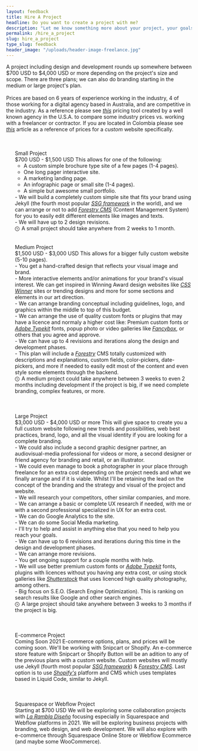 ```yaml
---
layout: feedback
title: Hire A Project
headline: Do you want to create a project with me?
description: "Let me know something more about your project, your goals, and who you are. Please fill the form below to get in contact with me."
permalink: /hire_a_project
slug: hire_a_project
type_slug: feedback
header_image: "/uploads/header-image-freelance.jpg"
---
```


<span class="font-light">
	A project including design and development rounds up somewhere between $700 USD to $4,000 USD or more<!--; if the project is big or can involve more people, sometimes more--> depending on the project's size and scope. There are three plans; we can also do branding starting in the medium or large project's plan.
	<br><br><!-- requirements and size.-->
	<!--<br><br>Estimates can vary widely depending on factors like deadlines, expected results, project's spectrum, resources or web features involved, number of pages, complexity of the development phase, if branding or any extra production is needed, and more.--><!-- Prices will be adjusted within one of the three main plans if we are starting already with a full brand guideline or with an existing--><!-- strategy and--><!-- design that is viable for development.
	<br><br>-->Prices are based on 6 years of experience working in the industry, 4 of those working for a digital agency based in Australia, and are competitive in the industry<!-- for any work in custom web development, custom web design, UX research/strategy or UI design-->. As a reference please see <a class="text-aqua" href="https://designagency.io/" target="_blank"><em class="font-light text-italic">this</em></a> pricing tool created by a well known agency in the U.S.A. to compare some industry prices vs. working with a freelancer or contractor. If you are located in Colombia please see <a class="text-aqua" href="https://www.ikkonos.com/ideate/cuanto-debe-cobrar-por-una-pagina-web-en-colombia-si-es-freelancer" target="_blank"><em class="font-light text-italic">this</em></a> article as a reference of prices for a <em class="font-light text-italic">custom</em> website specifically.
	<!--<br><br>For Colombians we can also arrange some good prices adjusted to COP. Please refer to <a class="text-aqua" href="https://www.ikkonos.com/ideate/cuanto-debe-cobrar-por-una-pagina-web-en-colombia-si-es-freelancer" target="_blank"><em class="font-light text-italic">this article</em></a> (in Spanish), it recommends a project rate as a freelancer for a <em class="font-regular text-italic">custom website</em> (not a template based website) for $3'200,000 COP in Colombia (around $1,000 USD) with not too many features, more of just the custom design and template.--><!-- It can be more depending on each project. Every project is very different, but we could arrange a good price that fits.-->
</span>

<ul class="text-left" style="font-size:14px; list-style-type:none;">
	<br><br>
	<li><span class="d-block font-regular text-aqua text-center text-md-left mb-1">Small Project<br>$700 USD - $1,500 USD</span>
	This allows for one of the following:
	<ul>
		<li>A custom simple brochure type site of a few pages (1-4 pages).</li>
		<li>One long pager interactive site.</li>
		<li>A marketing landing page.</li>
		<li>An infographic page or small site (1-4 pages).</li>
		<li>A simple but awesome small portfolio.</li>
	</ul>
	- We will build a completely custom simple site that fits your brand using Jekyll (the fourth most popular <a class="text-aqua" href="https://jamstack.org/generators/" target="_blank"><em class="font-light text-italic">SSG&nbsp;framework</em></a> in the world), and we can arrange or not to add <a class="text-aqua" href="https://forestry.io/" target="_blank"><em class="font-light text-italic">Forestry&nbsp;CMS</em></a> (Content Management System) for you to easily edit different elements like images and texts.
	<br>- We will have up to 2 design<!-- and/or development--> revisions.
	<br>
	<svg viewBox="0 0 24 24" width="12" style="display:inline-block; margin-right:2px; fill:#231F20; vertical-align:middle;">
		<path d="M12 2c5.514 0 10 4.486 10 10s-4.486 10-10 10-10-4.486-10-10 4.486-10 10-10zm0-2c-6.627 0-12 5.373-12 12s5.373 12 12 12 12-5.373 12-12-5.373-12-12-12zm5.848 12.459c.202.038.202.333.001.372-1.907.361-6.045 1.111-6.547 1.111-.719 0-1.301-.582-1.301-1.301 0-.512.77-5.447 1.125-7.445.034-.192.312-.181.343.014l.985 6.238 5.394 1.011z">
	</svg>
	A small project should take anywhere from 2 weeks to 1 month.
	<br>
	<br>
	<br>
	<li><span class="d-block font-regular text-aqua text-center text-md-left mb-1">Medium Project<br>$1,500 USD - $3,000 USD</span>
	This allows for a bigger fully custom website (5-10 pages).
	<br>- You get a hand-crafted design that reflects your visual image and brand.
	<br>- More interactive elements and/or animations for your brand's visual interest. We can get inspired in Winning Award design websites like <a class="text-aqua" href="https://www.csswinner.com/" target="_blank"><em class="font-light text-italic">CSS Winner</em></a> sites or trending designs and more for some sections and elements in our art direction.
	<br>- We can arrange branding conceptual including guidelines, logo, and graphics within the middle to top of this budget.
	<!--<br>- We could go deeper including a second designer for branding and retail, depending on the final arrangement.-->
	<br>- We can arrange the use of quality custom fonts or plugins that may have a licence and normaly a<!--n extra--> higher cost like: Premium custom fonts or <a class="text-aqua" href="https://fonts.adobe.com/" target="_blank"><em class="font-light text-italic"> Adobe&nbsp;Typekit</em></a> fonts, popup photo or video galleries like <a class="text-aqua" href="https://fancyapps.com/fancybox/" target="_blank"><em class="font-light text-italic">Fancybox</em></a>, or others that you agree and approve.
	<br>- We can have up to 4 revisions and iterations along the design and development phases.
	<br>- This plan will include a <a class="text-aqua" href="https://forestry.io/" target="_blank"><em class="font-light text-italic">Forestry</em></a> CMS totally customized with descriptions and explanations, custom fields, color-pickers, date-pickers, and more if needed to easily edit most of the content and even style some elements through the backend.
	<br>
	<svg viewBox="0 0 24 24" width="12" style="display:inline-block; margin-right:2px; fill:#231F20; vertical-align:middle;">
		<path d="M12 2c5.514 0 10 4.486 10 10s-4.486 10-10 10-10-4.486-10-10 4.486-10 10-10zm0-2c-6.627 0-12 5.373-12 12s5.373 12 12 12 12-5.373 12-12-5.373-12-12-12zm5.848 12.459c.202.038.202.333.001.372-1.907.361-6.045 1.111-6.547 1.111-.719 0-1.301-.582-1.301-1.301 0-.512.77-5.447 1.125-7.445.034-.192.312-.181.343.014l.985 6.238 5.394 1.011z">
	</svg>
	A medium project could take anywhere between 3 weeks to even 2 months including development if the project is big, if we need complete branding, complex features, or more.</li>
	<br>
	<br>
	<br>
	<li><span class="d-block font-regular text-aqua text-center text-md-left mb-1">Large Project<br>$3,000 USD - $4,000 USD or more</span>
	This will give space to create you a full custom website following<!-- any--> new trends and possibilities, web best practices, brand, logo, and all the visual identity if you are looking for a complete branding.
	<br>- We could also include a second graphic designer partner, an audiovisual-media professional for videos or more, a second designer or friend agency for branding and retail, or an illustrator.
	<br>- We could even manage to book a photographer in your place through freelance for an extra cost depending on the project needs and what we finally arrange and if it is viable<!-- through freelance-->. Whilst I'll be retaining the lead on the concept of the branding and the strategy and visual of the project and website.
  <br>- We will research your competitors, other similar companies, and more.
  <br>- We can arrange a<!-- full--> basic or complete UX research if needed, with me or with a second professional specialized in UX for an extra cost.
  <br>- We can do Google Analytics to the site.
  <br>- We can do some Social Media marketing.
  <br>- I'll try to help and assist in anything else that you need to help you reach your goals.
  <br>- We can have up to 6 revisions and iterations during this time in the design and development phases.
  <br>- We can arrange more revisions.
  <br>- You get ongoing support for a couple months with help.
  <br>- We will use better premium custom fonts or <a class="text-aqua" href="https://fonts.adobe.com/" target="_blank"><em class="font-light text-italic">Adobe&nbsp;Typekit</em></a> fonts, plugins with licences without you having any extra cost, or using stock galleries like <a class="text-aqua" href="https://www.shutterstock.com" target="_blank"><em class="font-light text-italic">Shutterstock</em></a> that uses licenced high quality photography, among others.
  <br>- Big focus on S.E.O. (Search Engine Optimization). This is ranking on search results like Google and other search engines.
  <br>
  <svg viewBox="0 0 24 24" width="12" style="display:inline-block; margin-right:2px; fill:#231F20; vertical-align:middle;">
		<path d="M12 2c5.514 0 10 4.486 10 10s-4.486 10-10 10-10-4.486-10-10 4.486-10 10-10zm0-2c-6.627 0-12 5.373-12 12s5.373 12 12 12 12-5.373 12-12-5.373-12-12-12zm5.848 12.459c.202.038.202.333.001.372-1.907.361-6.045 1.111-6.547 1.111-.719 0-1.301-.582-1.301-1.301 0-.512.77-5.447 1.125-7.445.034-.192.312-.181.343.014l.985 6.238 5.394 1.011z">
	</svg>
	A large project should take anywhere between 3 weeks to 3 months if the project is big.</li>
	<br>
	<br>
	<br>
	<!--<li><span class="d-block font-regular text-aqua text-center text-md-left mb-1">Extra<br>Ongoing Support</span>
	We can arrange some small new design tweaks later at an extra cost.</li>
  <br><br>
  <br><br>-->
	<li><span class="d-block font-regular text-aqua text-center text-md-left mb-1">E-commerce Project<br>Coming Soon 2021</span>
	E-commerce options, plans, and prices will be coming soon. We'll be working with Snipcart or Shopify. An e-commerce store feature with Snipcart or Shopify Button will be an adition to any of the previous plans with a custom website. Custom websites will mostly use Jekyll (fourth most popular <a class="text-aqua" href="https://jamstack.org/generators/" target="_blank"><em class="font-light text-italic">SSG&nbsp;framework</em></a>) & <a class="text-aqua" href="https://forestry.io/" target="_blank"><em class="font-light text-italic">Forestry&nbsp;CMS</em></a>. Last option is to use <a class="text-aqua" href="https://www.shopify.com/" target="_blank"><em class="font-light text-italic">Shopify's</em></a> platform and CMS which uses templates based in Liquid Code,<!-- same as--> similar to Jekyll.</li>
	<br>
	<br>
	<br>
	<li><span class="d-block font-regular text-aqua text-center text-md-left mb-1">Squarespace or Webflow Project<!-- & Squarespace E-commerce Project--><br>Starting at $700 USD</span>
	We will be exploring some collaboration projects with <a class="text-aqua" href="https://larambladiseno.com/" target="_blank"><em class="font-light text-italic">La&nbsp;Rambla&nbsp;Diseño</em></a> focusing especially in Squarespace and Webflow platforms in 2021. We will be exploring business projects with branding, web design, and web development. We will also explore with e-commerce through Squarespace Online Store or Webflow Ecommerce (and maybe some WooCommerce).</li>
</ul>